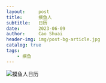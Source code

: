 ```yaml
---
layout:     post
title:      摸鱼人
subtitle:   日历
date:       2023-06-09
author:     Cao Shuai
header-img: img/post-bg-article.jpg
catalog: true
tags:
    - 摸鱼
---
```


![摸鱼人日历](https://api.vvhan.com/api/moyu)


